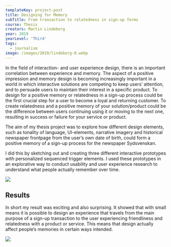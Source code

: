 ```yaml
---
templateKey: project-post
title: Designing for Memory
subTitle: From transaction to relatedness in sign-up forms
course: Thesis
creators: Martin Lindeborg
year: 2019
yearLevel: 'Third'
tags:
  - journalism
image: /images/2019/lindeborg-0.webp
---
```


In the field of interaction- and user experience design, there is an important correlation between experience and memory. The aspect of a positive impression and memory design is becoming increasingly important in a world in which interactive solutions are competing to keep users’ attention, and to persuade users to maintain their interest in a specific product. To design for a positive memory or relatedness in a sign-up process could be the first crucial step for a user to become a loyal and returning customer. To create relatedness and a positive memory of your solution/product could be the difference between users continuing using it or moving to the next one, resulting in success or failure for your service or product. 

The aim of my thesis project was to explore how different design elements, such as tonality of language, UI-elements, narrative imagery and historical newspaper frontpage from the user’s own date of birth, could form a positive memory of a sign-up process for the newspaper Sydsvenskan.

I did this by sketching out and creating three different interactive prototypes with personalized sequenced trigger elements. I used these prototypes in an explorative way to conduct usability and user experience research to understand what people actually remember over time.

![](/images/2019/lindeborg-2.png)

## Results

In short my result was exciting and also surprising. It showed that with small means it is possible to design an experience that travels from the main purpose of a sign-up transaction to the user experiencing friendliness and relatedness with a product or service. This means that design actually affect people’s memories in certain ways intended.

![](/images/2019/lindeborg-4.gif)